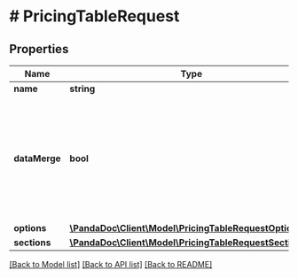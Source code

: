 # # PricingTableRequest

## Properties

Name | Type | Description | Notes
------------ | ------------- | ------------- | -------------
**name** | **string** |  |
**dataMerge** | **bool** | When set to true all field names in data rows must be passed as external names defined in the template. | [optional]
**options** | [**\PandaDoc\Client\Model\PricingTableRequestOptions**](PricingTableRequestOptions.md) |  | [optional]
**sections** | [**\PandaDoc\Client\Model\PricingTableRequestSections[]**](PricingTableRequestSections.md) |  | [optional]

[[Back to Model list]](../../README.md#models) [[Back to API list]](../../README.md#endpoints) [[Back to README]](../../README.md)

